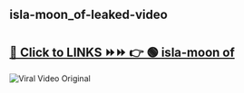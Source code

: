 
 ## isla-moon_of-leaked-video 

# <h2><a href="https://clipsfans.com/isla-moon_of&ref=git">🔗 Click to LINKS ⏩⏩ 👉 🟢 isla-moon of </a></h2>

<a href="https://clipsfans.com/isla-moon_of&ref=git" rel="nofollow" data-target="animated-image.originalLink"><img src="https://i.ibb.co.com/xMMVF88/686577567.gif" alt="Viral Video Original" style="max-width: 100%; display: inline-block;" data-target="animated-image.originalImage"></a>
